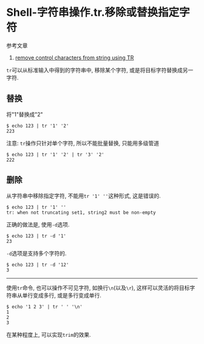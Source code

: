 # Shell-字符串操作.tr.移除或替换指定字符

参考文章

1. [remove control characters from string using TR](https://stackoverflow.com/questions/63352649/remove-control-characters-from-string-using-tr)

`tr`可以从标准输入中得到的字符串中, 移除某个字符, 或是将目标字符替换成另一字符.

## 替换

将"1"替换成"2"

```console
$ echo 123 | tr '1' '2'
223
```

注意: `tr`操作只针对单个字符, 所以不能批量替换, 只能用多级管道

```console
$ echo 123 | tr '1' '2' | tr '3' '2'
222
```

## 删除

从字符串中移除指定字符, 不能用`tr '1' ''`这种形式, 这是错误的.

```console
$ echo 123 | tr '1' ''
tr: when not truncating set1, string2 must be non-empty
```

正确的做法是, 使用`-d`选项.

```console
$ echo 123 | tr -d '1'
23
```

`-d`选项是支持多个字符的.

```console
$ echo 123 | tr -d '12'
3
```

------

使用`tr`命令, 也可以操作不可见字符, 如换行`\n`(以及`\r`), 这样可以灵活的将目标字符串从单行变成多行, 或是多行变成单行.

```console
$ echo '1 2 3' | tr ' ' '\n'
1
2
3
```

在某种程度上, 可以实现`trim`的效果.

